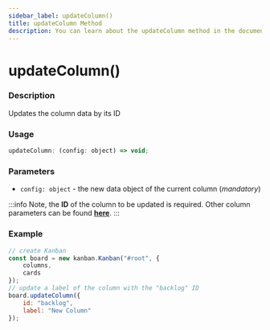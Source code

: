 ```yaml
---
sidebar_label: updateColumn()
title: updateColumn Method
description: You can learn about the updateColumn method in the documentation of the DHTMLX JavaScript Kanban library. Browse developer guides and API reference, try out code examples and live demos, and download a free 30-day evaluation version of DHTMLX Kanban.
---
```


# updateColumn()

### Description

Updates the column data by its ID

### Usage

~~~jsx {}
updateColumn: (config: object) => void;
~~~

### Parameters

- `config: object` - the new data object of the current column (*mandatory*)

:::info
Note, the **ID** of the column to be updated is required. Other column parameters can be found [**here**](../config/js_kanban_columns_config.md).
:::

### Example

~~~jsx {7-10}
// create Kanban
const board = new kanban.Kanban("#root", {
	columns,
	cards
});
// update a label of the column with the "backlog" ID
board.updateColumn({
	id: "backlog",
	label: "New Column"
});
~~~
